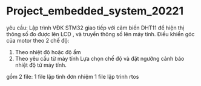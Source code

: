 # Project_embedded_system_20221

yêu cầu:
Lập trình VĐK STM32 giao tiếp với cảm biến DHT11 để hiện thị thông số đo được lên LCD , và truyền thông số lên máy tính. Điều khiển góc của motor  theo 2 chế độ:
1) Theo nhiệt độ hoặc độ ẩm
2) Theo yêu cầu từ máy tính
Lựa chọn chế độ và đặt ngưỡng cảnh báo nhiệt độ từ máy tính.

gồm 2 file:
1 file lập tình đơn nhiệm
1 file lập trình rtos

